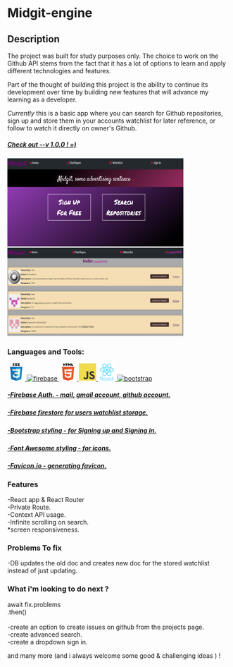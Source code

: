 # Midgit-engine

## Description

The project was built for study purposes only.
The choice to work on the Github API stems from the fact that it has a lot of options to learn and apply different technologies and features.

Part of the thought of building this project is the ability to continue its development over time by building new features that will advance my learning as a developer.

*Currently* this is a basic app where you can search for Github repositories, sign up and store them in your accounts watchlist for later reference,
or follow to watch it directly on owner's Github.

##### [Check out --v 1.0.0 ! =)](https://midgit-engine.netlify.app/)

<img src="https://github.com/Justy031090/Midgit-engine/blob/main/snip-home.PNG?raw=true" width='400' height='200'/><img src="https://github.com/Justy031090/Midgit-engine/blob/main/snip-watchlist.PNG?raw=true" width='400' height='200'/>

<h3 align="left">Languages and Tools:</h3>
<p align="left"> <a href="https://www.w3schools.com/css/" target="_blank" rel="noreferrer"> <img src="https://raw.githubusercontent.com/devicons/devicon/master/icons/css3/css3-original-wordmark.svg" alt="css3" width="40" height="40"/> </a> <a href="https://firebase.google.com/" target="_blank" rel="noreferrer"> <img src="https://www.vectorlogo.zone/logos/firebase/firebase-icon.svg" alt="firebase" width="40" height="40"/> </a> <a href="https://www.w3.org/html/" target="_blank" rel="noreferrer"> <img src="https://raw.githubusercontent.com/devicons/devicon/master/icons/html5/html5-original-wordmark.svg" alt="html5" width="40" height="40"/> </a> <a href="https://developer.mozilla.org/en-US/docs/Web/JavaScript" target="_blank" rel="noreferrer"> <img src="https://raw.githubusercontent.com/devicons/devicon/master/icons/javascript/javascript-original.svg" alt="javascript" width="40" height="40"/> </a> <a href="https://reactjs.org/" target="_blank" rel="noreferrer"> <img src="https://raw.githubusercontent.com/devicons/devicon/master/icons/react/react-original-wordmark.svg" alt="react" width="40" height="40"/> </a> 
<a href="https://getbootstrap.com/" target="_blank" rel="noreferrer"> <img src="https://camo.githubusercontent.com/bec2c92468d081617cb3145a8f3d8103e268bca400f6169c3a68dc66e05c971e/68747470733a2f2f76352e676574626f6f7473747261702e636f6d2f646f63732f352e302f6173736574732f6272616e642f626f6f7473747261702d6c6f676f2d736861646f772e706e67" alt="bootstrap" width="40" height="40"/> </a></p>

#####  <a href="https://firebase.google.com/" target="_blank" rel="noreferrer">-Firebase Auth. - mail, gmail account, github account. </a>
#####  <a href="https://firebase.google.com/" target="_blank" rel="noreferrer">-Firebase firestore for users watchlist storage. </a>
#####  <a href="https://getbootstrap.com/" target="_blank" rel="noreferrer">-Bootstrap styling - for Signing up and Signing in. </a>
#####  <a href="https://fontawesome.com/" target="_blank" rel="noreferrer">-Font Awesome styling - for icons. </a>
#####  <a href="https://favicon.io/" target="_blank" rel="noreferrer">-Favicon.io - generating favicon. </a>

<h3>Features</h3>
-React app & React Router
<br>
-Private Route.
<br>
-Context API usage.
<br>
-Infinite scrolling on search.
<br>
*screen responsiveness.

### Problems To fix
-DB updates the old doc and creates new doc for the stored watchlist
instead of just updating.


### What i'm looking to do next ?
await fix.problems
<br>
.then()
<br>
<br>
-create an option to create issues on github from the projects page.
<br>
-create advanced search.
<br>
-create a dropdown sign in.

and many more (and i always welcome some good & challenging ideas ) !
